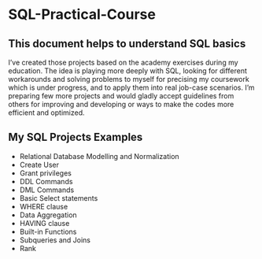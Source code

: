 # SQL-Practical-Course

## This document helps to understand SQL basics
I’ve created those projects based on the academy exercises during my education. 
The idea is playing more deeply with SQL, looking for different workarounds and solving problems to myself for precising my coursework which is under progress, and     to apply them into real job-case scenarios.
I’m preparing few more projects and would gladly accept guidelines from others for improving and developing or ways to make the codes more efficient and optimized.

## My SQL Projects Examples
* Relational Database Modelling and Normalization
* Create User
* Grant privileges
* DDL Commands
* DML Commands
* Basic Select statements
* WHERE clause
* Data Aggregation
* HAVING clause
* Built-in Functions
* Subqueries and Joins
* Rank
